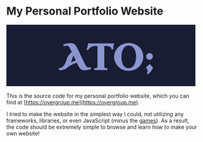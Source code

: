 # My Personal Portfolio Website

![logo](public/images/screenshot.png)

This is the source code for my personal portfolio website,
which you can find at [https://overgroup.me](https://overgroup.me).

I tried to make the website in the simplest way I could, not
utilizing any frameworks, libraries, or even JavaScript (minus
the [games](./public/games)). As a result, the code should be
extremely simple to browse and learn how to make your own
website!
